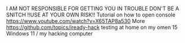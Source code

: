 I AM NOT RESPONSIBLE FOR GETTING YOU IN TROUBLE DON'T BE A SNITCH
                    !!USE AT YOUR OWN RISK!!
                Tutorial on how to open console 
            https://www.youtube.com/watch?v=X65TAP8a530
                             More
              https://github.com/topics/iready-hack
      testing at home on my omen 15 Windows 11 / my hacking computer
